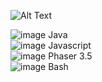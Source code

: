 ![Alt Text](https://media.giphy.com/media/XBXTokrFRFbBQBaIMl/giphy.gif)

![image](https://user-images.githubusercontent.com/69459954/164382017-d291d03a-96dc-4cff-b82c-3c2c591fb420.png) Java  
![image](https://user-images.githubusercontent.com/69459954/164381940-0eca171b-12a5-4ec2-a9d3-d8be21cf63eb.png) Javascript  
![image](https://user-images.githubusercontent.com/69459954/164381832-dc31c8b3-b390-46f4-ad7f-6f7dd1ca5f3c.png) Phaser 3.5  
![image](https://user-images.githubusercontent.com/69459954/164381972-cbca590f-87a1-4e04-8a67-f8e1054ecb7b.png) Bash  
